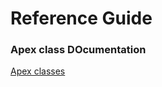 # Reference Guide


### Apex class DOcumentation
[Apex classes](\TravelForceBookingSystem\apex-documentation\TicketBookingCallout.html)
